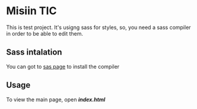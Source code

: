 # Misiin TIC

This is test project. It's usigng sass for styles, so, you need a sass compiler in order to be able to edit them.

## Sass intalation

You can got to [sas page](https://pip.pypa.io/en/stable/) to install the compiler

## Usage

To view the main page, open **_index.html_**
